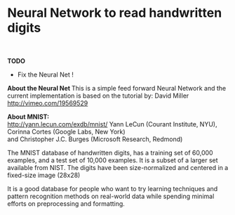 
<h1> Neural Network to read handwritten digits </h1><br>

<b> TODO </b>
- Fix the Neural Net !

<b> About the Neural Net </b>
This is a simple feed forward Neural Network and the
current implementation is based on the tutorial by: 
David Miller http://vimeo.com/19569529

<b> About MNIST: </b><br>
http://yann.lecun.com/exdb/mnist/
Yann LeCun (Courant Institute, NYU), Corinna Cortes (Google Labs, New York) <br>
and Christopher J.C. Burges (Microsoft Research, Redmond)

The MNIST database of handwritten digits, has a training set of 60,000 examples,
and a test set of 10,000 examples. It is a subset of a larger set available from NIST.
The digits have been size-normalized and centered in a fixed-size image (28x28)

It is a good database for people who want to try learning techniques 
and pattern recognition methods on real-world data while spending minimal 
efforts on preprocessing and formatting.